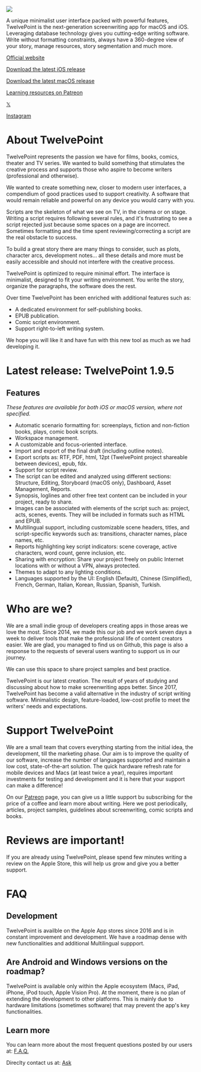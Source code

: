 ![ ](https://www.twelvept.com/config/img/FB-twelvepoint-banner.jpg?137CD325A1CD4510A40112911F769284)

A unique minimalist user interface packed with powerful features, TwelvePoint is the next-generation screenwriting app for macOS and iOS.
Leveraging database technology gives you cutting-edge writing software.
Write without formatting constraints, always have a 360-degree view of your story, manage resources, story segmentation and much more.

[Official website](https://www.twelvept.com)

[Download the latest iOS release](https://apps.apple.com/lu/app/apple-store/id1124123665?pt=1462392&ct=WBHPM&mt=8)

[Download the latest macOS release](https://apps.apple.com/lu/app/apple-store/id1191200443?pt=1462392&ct=WBHPD&mt=8)

[Learning resources on Patreon](https://www.patreon.com/twelvepoint)

[𝕏](https://twitter.com/twelvepointapp)

[Instagram](https://www.instagram.com/twelvepointapp)

# About TwelvePoint
TwelvePoint represents the passion we have for films, books, comics, theater and TV series. We wanted to build something that stimulates the creative process and supports those who aspire to become writers (professional and otherwise).

We wanted to create something new, closer to modern user interfaces, a compendium of good practices used to support creativity. A software that would remain reliable and powerful on any device you would carry with you.

Scripts are the skeleton of what we see on TV, in the cinema or on stage. Writing a script requires following several rules, and it's frustrating to see a script rejected just because some spaces on a page are incorrect. Sometimes formatting and the time spent reviewing/correcting a script are the real obstacle to success.

To build a great story there are many things to consider, such as plots, character arcs, development notes… all these details and more must be easily accessible and should not interfere with the creative process.

TwelvePoint is optimized to require minimal effort. The interface is minimalist, designed to fit your writing environment.
You write the story, organize the paragraphs, the software does the rest.

Over time TwelvePoint has been enriched with additional features such as:
- A dedicated environment for self-publishing books.
- EPUB publication.
- Comic script environment.
- Support right-to-left writing system.
  
We hope you will like it and have fun with this new tool as much as we had developing it.

# Latest release: TwelvePoint 1.9.5

## Features
*These features are available for both iOS or macOS version, where not specified.*

* Automatic scenario formatting for: screenplays, fiction and non-fiction books, plays, comic book scripts.
* Workspace management.
* A customizable and focus-oriented interface.
* Import and export of the final draft (including outline notes).
* Export scripts as: RTF, PDF, html, 12pt (TwelvePoint project shareable between devices), epub, fdx.
* Support for script review.
* The script can be edited and analyzed using different sections: Structure, Editing, Storyboard (macOS only), Dashboard, Asset Management, Reports.
* Synopsis, loglines and other free text content can be included in your project, ready to share.
* Images can be associated with elements of the script such as: project, acts, scenes, events. They will be included in formats such as HTML and EPUB.
* Multilingual support, including customizable scene headers, titles, and script-specific keywords such as: transitions, character names, place names, etc.
* Reports highlighting key script indicators: scene coverage, active characters, word count, genre inclusion, etc.
* Sharing with encryption: Share your project freely on public Internet locations with or without a VPN, always protected.
* Themes to adapt to any lighting conditions.
* Languages supported by the UI: English (Default), Chinese (Simplified), French, German, Italian, Korean, Russian, Spanish, Turkish. 

# Who are we?

We are a small indie group of developers creating apps in those areas we love the most. Since 2014, we made this our job and we work seven days a week to deliver tools that make the professional life of content creators easier. We are glad, you managed to find us on Github, this page is also a response to the requests of several users wanting to support us in our journey.

We can use this space to share project samples and best practice.

TwelvePoint is our latest creation. The result of years of studying and discussing about how to make screenwriting apps better. 
Since 2017, TwelvePoint has become a valid alternative in the industry of script writing software. 
Minimalistic design, feature-loaded, low-cost profile to meet the writers' needs and expectations.

# Support TwelvePoint

We are a small team that covers everything starting from the initial idea, the development, till the marketing phase. Our aim is to improve the quality of our software, increase the number of languages  supported and maintain a low cost, state-of-the-art solution.  The quick hardware refresh rate for mobile devices and Macs (at least twice a year), requires important investments for testing and development and it is here that your support can make a difference!

On our [Patreon](https://www.patreon.com/twelvepoint) page, you can give us a little support bu subscribing for the price of a coffee and learn more about writing. 
Here we post periodically, articles, project samples, guidelines about screenwriting, comic scripts and books.

# Reviews are important!

If you are already using TwelvePoint, please spend few minutes writing a review on the Apple Store, this will help us grow and give you a better support. 


# FAQ

## Development
TwelvePoint is availble on the Apple App stores since 2016 and is in constant improvement and development.
We have a roadmap dense with new functionalities and additional Multilingual suppport.

## Are Android and Windows versions on the roadmap?

TwelvePoint is available only within the Apple ecosystem (Macs, iPad, iPhone, iPod touch, Apple Vision Pro). 
At the moment, there is no plan of extending the development to other platforms. 
This is mainly due to hardware limitations (sometimes software) that may prevent the app's key functionalities. 

## Learn more
You can learn more about the most frequent questions posted by our users at: [F.A.Q.](https://www.twelvept.com/faq/en/questions/frequently-asked-questions.html)

Direclty contact us at: [Ask](ask@morepaths.com)









